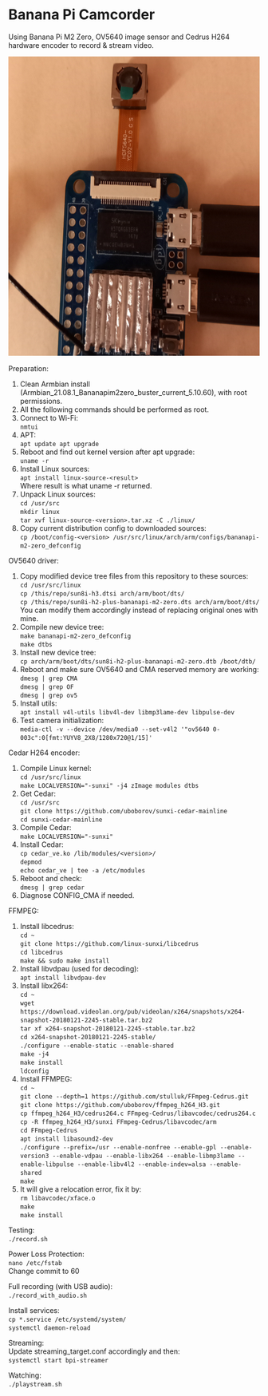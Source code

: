Banana Pi Camcorder
===============
Using Banana Pi M2 Zero, OV5640 image sensor and Cedrus H264 hardware encoder to record & stream video.

<img src="image.jpg" width="600" height="600" />

Preparation:
1. Clean Armbian install (Armbian_21.08.1_Bananapim2zero_buster_current_5.10.60), with root permissions.
2. All the following commands should be performed as root.
3. Connect to Wi-Fi:  
`nmtui`
3. APT:  
`apt update
apt upgrade`
4. Reboot and find out kernel version after apt upgrade:  
`uname -r`
5. Install Linux sources:  
`apt install linux-source-<result>`  
Where result is what uname -r returned.
6. Unpack Linux sources:  
`cd /usr/src`  
`mkdir linux`  
`tar xvf linux-source-<version>.tar.xz -C ./linux/`  
7. Copy current distribution config to downloaded sources:  
`cp /boot/config-<version> /usr/src/linux/arch/arm/configs/bananapi-m2-zero_defconfig`  

OV5640 driver:  
1. Copy modified device tree files from this repository to these sources:  
`cd /usr/src/linux`  
`cp /this/repo/sun8i-h3.dtsi arch/arm/boot/dts/`  
`cp /this/repo/sun8i-h2-plus-bananapi-m2-zero.dts arch/arm/boot/dts/`  
You can modify them accordingly instead of replacing original ones with mine.  
2. Compile new device tree:  
`make bananapi-m2-zero_defconfig`  
`make dtbs`  
3. Install new device tree:  
`cp arch/arm/boot/dts/sun8i-h2-plus-bananapi-m2-zero.dtb /boot/dtb/`  
4. Reboot and make sure OV5640 and CMA reserved memory are working:  
`dmesg | grep CMA`  
`dmesg | grep OF`  
`dmesg | grep ov5`  
5. Install utils:  
`apt install v4l-utils libv4l-dev libmp3lame-dev libpulse-dev`  
6. Test camera initialization:  
`media-ctl -v --device /dev/media0 --set-v4l2 '"ov5640 0-003c":0[fmt:YUYV8_2X8/1280x720@1/15]'`  

Cedar H264 encoder:  
1. Compile Linux kernel:  
`cd /usr/src/linux`  
`make LOCALVERSION="-sunxi" -j4 zImage modules dtbs`  
2. Get Cedar:  
`cd /usr/src`  
`git clone https://github.com/uboborov/sunxi-cedar-mainline`  
`cd sunxi-cedar-mainline`  
3. Compile Cedar:  
`make LOCALVERSION="-sunxi"`  
4. Install Cedar:  
`cp cedar_ve.ko /lib/modules/<version>/`  
`depmod`  
`echo cedar_ve | tee -a /etc/modules`  
5. Reboot and check:  
`dmesg | grep cedar`  
6. Diagnose CONFIG_CMA if needed.  

FFMPEG:  
1. Install libcedrus:  
`cd ~`  
`git clone https://github.com/linux-sunxi/libcedrus`  
`cd libcedrus`  
`make && sudo make install`  
2. Install libvdpau (used for decoding):  
`apt install libvdpau-dev`  
3. Install libx264:  
`cd ~`  
`wget https://download.videolan.org/pub/videolan/x264/snapshots/x264-snapshot-20180121-2245-stable.tar.bz2`  
`tar xf x264-snapshot-20180121-2245-stable.tar.bz2`  
`cd x264-snapshot-20180121-2245-stable/`  
`./configure --enable-static --enable-shared`  
`make -j4`  
`make install`  
`ldconfig`  
4. Install FFMPEG:  
`cd ~`  
`git clone --depth=1 https://github.com/stulluk/FFmpeg-Cedrus.git`  
`git clone https://github.com/uboborov/ffmpeg_h264_H3.git`  
`cp ffmpeg_h264_H3/cedrus264.c FFmpeg-Cedrus/libavcodec/cedrus264.c`  
`cp -R ffmpeg_h264_H3/sunxi FFmpeg-Cedrus/libavcodec/arm`  
`cd FFmpeg-Cedrus`  
`apt install libasound2-dev`  
`./configure --prefix=/usr --enable-nonfree --enable-gpl --enable-version3 --enable-vdpau --enable-libx264 --enable-libmp3lame --enable-libpulse --enable-libv4l2 --enable-indev=alsa --enable-shared  `  
`make`  
5. It will give a relocation error, fix it by:  
`rm libavcodec/xface.o`  
`make`  
`make install`  
  
Testing:  
`./record.sh`  

Power Loss Protection:  
`nano /etc/fstab`  
Change commit to 60
  
Full recording (with USB audio):  
`./record_with_audio.sh`  
  
Install services:  
`cp *.service /etc/systemd/system/`  
`systemctl daemon-reload`  

Streaming:  
Update streaming_target.conf accordingly and then:  
`systemctl start bpi-streamer`  

Watching:  
`./playstream.sh`  
